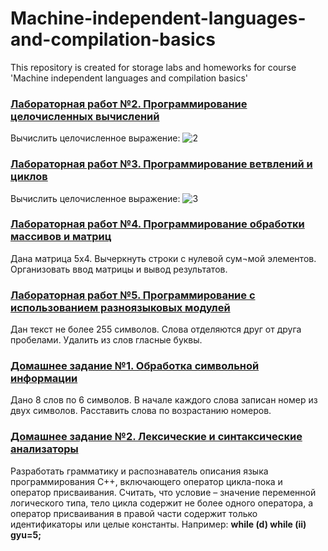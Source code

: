 # Machine-independent-languages-and-compilation-basics
This repository is created for storage labs and homeworks for course 'Machine independent languages and compilation basics'

### **[Лабораторная работ №2. Программирование целочисленных вычислений](https://github.com/proooooogiba/Machine-independent-languages-and-compilation-basics/tree/main/lab2)**
Вычислить целочисленное выражение:
![2](https://user-images.githubusercontent.com/55802440/228671327-81bb6ce1-27e5-4ef3-b4af-4b789fc61573.png)

### **[Лабораторная работ №3. Программирование ветвлений и циклов](https://github.com/proooooogiba/Machine-independent-languages-and-compilation-basics/tree/main/lab3)**
Вычислить целочисленное выражение:
![3](https://user-images.githubusercontent.com/55802440/228671610-ad9195be-2960-4bf1-8add-ab1e143de7c6.png)

### **[Лабораторная работ №4. Программирование обработки массивов и матриц](https://github.com/proooooogiba/Machine-independent-languages-and-compilation-basics/tree/main/lab4)**
Дана матрица 5х4. Вычеркнуть строки с нулевой сум¬мой элементов. Организовать ввод матрицы и вывод результатов.

### **[Лабораторная работ №5. Программирование с использованием разноязыковых модулей](https://github.com/proooooogiba/Machine-independent-languages-and-compilation-basics/tree/main/lab5)**
Дан текст не более 255 символов. Слова отделяются друг от друга пробелами. Удалить из слов гласные буквы.

### **[Домашнее задание №1. Обработка символьной информации](https://github.com/proooooogiba/Machine-independent-languages-and-compilation-basics/tree/main/hw1)**
Дано 8 слов по 6 символов. В начале каждого слова записан номер из двух символов. Расставить слова по возрастанию номеров.

### **[Домашнее задание №2. Лексические и синтаксические анализаторы](https://github.com/proooooogiba/Machine-independent-languages-and-compilation-basics/tree/main/hw2)**
Разработать грамматику и распознаватель описания языка программирования C++, включающего оператор цикла-пока и оператор присваивания. Считать, что условие – значение переменной логического типа, тело цикла содержит не более одного оператора, а оператор присваивания в правой части содержит только идентификаторы или целые константы. Например:
**while (d) while (ii) gyu=5;**

